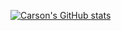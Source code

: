 [![Carson's GitHub stats](https://github-readme-stats-git-master-carsonbergens-projects.vercel.app/api/top-langs?username=carsonbergen&theme=transparent)](https://github-readme-stats-git-master-carsonbergens-projects.vercel.app/)
